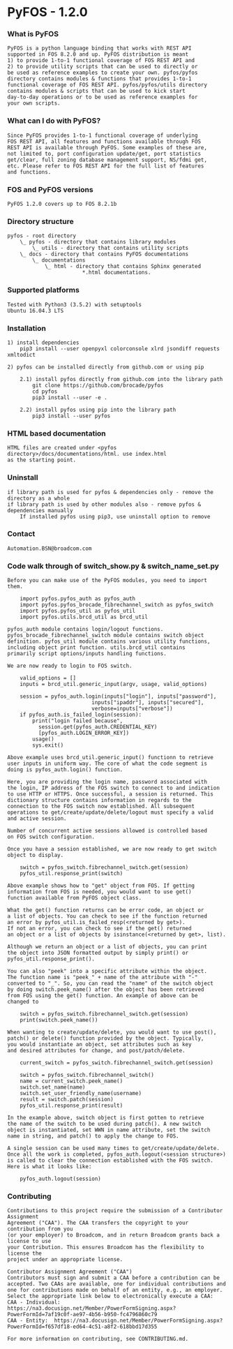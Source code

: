 PyFOS - 1.2.0
=============

### What is PyFOS ###

    PyFOS is a python language binding that works with REST API
    supported in FOS 8.2.0 and up. PyFOS distribution is meant
    1) to provide 1-to-1 functional coverage of FOS REST API and
    2) to provide utility scripts that can be used to directly or
    be used as reference examples to create your own. pyfos/pyfos
    directory contains modules & functions that provides 1-to-1
    functional coverage of FOS REST API. pyfos/pyfos/utils directory
    contains modules & scripts that can be used to kick start
    day-to-day operations or to be used as reference examples for
    your own scripts.

### What can I do with PyFOS? ###

	Since PyFOS provides 1-to-1 functional coverage of underlying
    FOS REST API, all features and functions available through FOS
    REST API is available through PyFOS. Some examples of these are,
    not limited to, port configuration update/get, port statistics
    get/clear, full zoning database management support, NS/fdmi get,
    etc. Please refer to FOS REST API for the full list of features
    and functions.

### FOS and PyFOS versions ###

    PyFOS 1.2.0 covers up to FOS 8.2.1b

### Directory structure ###

    pyfos - root directory
        \_ pyfos - directory that contains library modules
            \_ utils - directory that contains utility scripts
        \_ docs - directory that contains PyFOS documentations
            \_ documentations
                \_ html - directory that contains Sphinx generated
                            *.html documentations.

### Supported platforms ###

    Tested with Python3 (3.5.2) with setuptools
    Ubuntu 16.04.3 LTS

### Installation ###

    1) install dependencies
        pip3 install --user openpyxl colorconsole xlrd jsondiff requests xmltodict

    2) pyfos can be installed directly from github.com or using pip

        2.1) install pyfos directly from github.com into the library path
            git clone https://github.com/brocade/pyfos
            cd pyfos
            pip3 install --user -e .

        2.2) install pyfos using pip into the library path
            pip3 install --user pyfos

### HTML based documentation ###

    HTML files are created under <pyfos directory>/docs/documentations/html. use index.html
    as the starting point.

### Uninstall ###

    if library path is used for pyfos & dependencies only - remove the directory as a whole
    if library path is used by other modules also - remove pyfos & dependencies manually
        If installed pyfos using pip3, use uninstall option to remove

### Contact ###

    Automation.BSN@broadcom.com

### Code walk through of switch_show.py & switch_name_set.py ###

    Before you can make use of the PyFOS modules, you need to import
    them.

        import pyfos.pyfos_auth as pyfos_auth
        import pyfos.pyfos_brocade_fibrechannel_switch as pyfos_switch
        import pyfos.pyfos_util as pyfos_util
        import pyfos.utils.brcd_util as brcd_util

    pyfos_auth module contains login/logout functions.
    pyfos_brocade_fibrechannel_switch module contains switch object
    definition. pyfos_util module contains various utility functions,
    including object print function. utils.brcd_util contains
    primarily script options/inputs handling functions.
    
    We are now ready to login to FOS switch.

        valid_options = []
        inputs = brcd_util.generic_input(argv, usage, valid_options)

        session = pyfos_auth.login(inputs["login"], inputs["password"],
                               inputs["ipaddr"], inputs["secured"],
                               verbose=inputs["verbose"])
        if pyfos_auth.is_failed_login(session):
            print("login failed because",
              session.get(pyfos_auth.CREDENTIAL_KEY)
              [pyfos_auth.LOGIN_ERROR_KEY])
            usage()
            sys.exit()

    Above example uses brcd_util.generic_input() functionn to retrieve
    user inputs in uniform way. The core of what the code segment is
    doing is pyfos_auth.login() function.
    
    Here, you are providing the login name, password associated with
    the login, IP address of the FOS switch to connect to and indication
    to use HTTP or HTTPS. Once successful, a session is returned. This
    dictionary structure contains information in regards to the
    connection to the FOS switch now established. All subsequent
    operations to get/create/update/delete/logout must specify a valid
    and active session.

    Number of concurrent active sessions allowed is controlled based
    on FOS switch configuration. 

    Once you have a session established, we are now ready to get switch
    object to display.
    
        switch = pyfos_switch.fibrechannel_switch.get(session)
        pyfos_util.response_print(switch)
    
    Above example shows how to "get" object from FOS. If getting
    information from FOS is needed, you would want to use get()
    function available from PyFOS object class.

    What the get() function returns can be error code, an object or
    a list of objects. You can check to see if the function returned
    an error by pyfos_util.is_failed_resp(<returned by get>).
    If not an error, you can check to see if the get() returned
    an object or a list of objects by isinstance(<returned by get>, list).

    Although we return an object or a list of objects, you can print
    the object into JSON formatted output by simply print() or
    pyfos_util.response_print().

    You can also "peek" into a specific attribute within the object.
    The function name is "peek_" + name of the attribute with "-"
    converted to "_". So, you can read the "name" of the switch object
    by doing switch.peek_name() after the object has been retrieved
    from FOS using the get() function. An example of above can be
    changed to

        switch = pyfos_switch.fibrechannel_switch.get(session)
        print(switch.peek_name())

    When wanting to create/update/delete, you would want to use post(),
    patch() or delete() function provided by the object. Typically,
    you would instantiate an object, set attributes such as key
    and desired attributes for change, and post/patch/delete.

        current_switch = pyfos_switch.fibrechannel_switch.get(session)

        switch = pyfos_switch.fibrechannel_switch()
        name = current_switch.peek_name()
        switch.set_name(name)
        switch.set_user_friendly_name(username)
        result = switch.patch(session)
        pyfos_util.response_print(result)

    In the example above, switch object is first gotten to retrieve
    the name of the switch to be used during patch(). A new switch
    object is instantiated, set WWN in name attribute, set the switch
    name in string, and patch() to apply the change to FOS.

    A single session can be used many times to get/create/update/delete.
    Once all the work is completed, pyfos_auth.logout(<session structure>)
    is called to clear the connection established with the FOS switch.
    Here is what it looks like:

        pyfos_auth.logout(session)


### Contributing ###

    Contributions to this project require the submission of a Contributor Assignment
    Agreement ("CAA"). The CAA transfers the copyright to your contribution from you 
    (or your employer) to Broadcom, and in return Broadcom grants back a license to use 
    your Contribution. This ensures Broadcom has the flexibility to license the 
    project under an appropriate license. 

    Contributor Assignment Agreement ("CAA")
    Contributors must sign and submit a CAA before a contribution can be accepted. Two CAAs are available, one for individual contributions and one for contributions made on behalf of an entity, e.g., an employer. Select the appropriate link below to electronically execute a CAA:
    CAA - Individual:  https://na3.docusign.net/Member/PowerFormSigning.aspx?PowerFormId=7af19c0f-ae97-4b56-b950-fc4796860c79
    CAA - Entity:  https://na3.docusign.net/Member/PowerFormSigning.aspx?PowerFormId=f657df18-ed64-4c51-a8f2-618bbd17d355
                
    For more information on contributing, see CONTRIBUTING.md.
